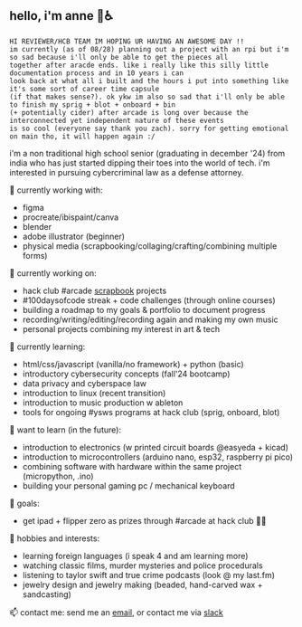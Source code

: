 ## hello, i'm anne 👋♿
```
HI REVIEWER/HCB TEAM IM HOPING UR HAVING AN AWESOME DAY !! 
im currently (as of 08/28) planning out a project with an rpi but i'm so sad because i'll only be able to get the pieces all
together after aracde ends. like i really like this silly little documentation process and in 10 years i can
look back at what all i built and the hours i put into something like it's some sort of career time capsule
(if that makes sense?). ok ykw im also so sad that i'll only be able to finish my sprig + blot + onboard + bin
(+ potentially cider) after arcade is long over because the interconnected yet independent nature of these events
is so cool (everyone say thank you zach). sorry for getting emotional on main tho, it will happen again :/
```

i'm a non traditional high school senior (graduating in december '24) from india who has just started dipping their toes into the world of tech. i'm interested in pursuing cybercriminal law as a defense attorney.

🔭 currently working with: 
- figma
- procreate/ibispaint/canva
- blender
- adobe illustrator (beginner)
- physical media (scrapbooking/collaging/crafting/combining multiple forms)

🥐 currently working on:
- hack club #arcade [scrapbook](https://scrapbook.hackclub.com/anne) projects
- #100daysofcode streak + code challenges (through online courses)
- building a roadmap to my goals & portfolio to document progress
- recording/writing/editing/recording again and making my own music
- personal projects combining my interest in art & tech

 🌱 currently learning:
- html/css/javascript (vanilla/no framework) + python (basic)
- introductory cybersecurity concepts (fall'24 bootcamp)
- data privacy and cyberspace law
- introduction to linux (recent transition)
- introduction to music production w ableton
- tools for ongoing #ysws programs at hack club (sprig, onboard, blot)

👾 want to learn (in the future):
- introduction to electronics (w printed circuit boards @easyeda + kicad)
- introduction to microcontrollers (arduino nano, esp32, raspberry pi pico)
- combining software with hardware within the same project (micropython, .ino) 
- building your personal gaming pc / mechanical keyboard

💌 goals:
- get ipad + flipper zero as prizes through #arcade at hack club 🤞🧿

👯 hobbies and interests:
- learning foreign languages (i speak 4 and am learning more)
- watching classic films, murder mysteries and police procedurals
- listening to taylor swift and true crime podcasts (look @ my last.fm)
- jewelry design and jewelry making (beaded, hand-carved wax + sandcasting)

 📫 contact me:
send me an [email](mailto:arsoninstigator@proton.me), or contact me via [slack](https://hackclub.slack.com/team/U07BBK4KHUK)

<!--
**arsoninstigator/arsoninstigator** is a ✨ _special_ ✨ repository because its `README.md` (this file) appears on your GitHub profile.

Here are some ideas to get you started:

- 🔭 I’m currently working on ...
- 🌱 I’m currently learning ...
- 👯 I’m looking to collaborate on ...
- 🤔 I’m looking for help with ...
- 💬 Ask me about ...
- 📫 How to reach me: ...
- 😄 Pronouns: ...
- ⚡ Fun fact: ...
-->
